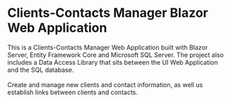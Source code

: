 # Clients-Contacts Manager Blazor Web Application

This is a Clients-Contacts Manager Web Application built with Blazor Server, Entity Framework Core and Microsoft SQL Server. The project also includes a Data Access Library that sits between the UI Web Application and the SQL database.<br><br>
Create and manage new clients and contact information, as well us establish links between clients and contacts.
